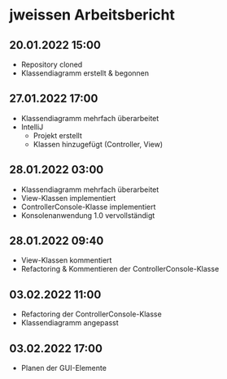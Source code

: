 # jweissen Arbeitsbericht

## 20.01.2022 15:00

* Repository cloned
* Klassendiagramm erstellt & begonnen

## 27.01.2022 17:00

* Klassendiagramm mehrfach überarbeitet
* IntelliJ 
  * Projekt erstellt
  * Klassen hinzugefügt (Controller, View)

## 28.01.2022 03:00

* Klassendiagramm mehrfach überarbeitet
* View-Klassen implementiert
* ControllerConsole-Klasse implementiert
* Konsolenanwendung 1.0 vervollständigt

## 28.01.2022 09:40

* View-Klassen kommentiert
* Refactoring & Kommentieren der ControllerConsole-Klasse

## 03.02.2022 11:00

* Refactoring der ControllerConsole-Klasse
* Klassendiagramm angepasst

## 03.02.2022 17:00

* Planen der GUI-Elemente
